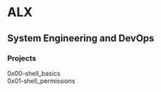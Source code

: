 # ALX  
## System Engineering and DevOps  
### Projects  
0x00-shell_basics  
0x01-shell_permissions
